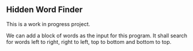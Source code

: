 Hidden Word Finder
----------------------

This is a work in progress project.

We can add a block of words as the input for this  program. It shall search for words left to right, right to left, top to bottom and bottom to top.

